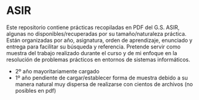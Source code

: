 # ASIR
Este repositorio contiene prácticas recopiladas en PDF del G.S. ASIR, algunas no disponibles/recuperadas por su tamaño/naturaleza práctica.
Están organizadas por año, asignatura, orden de aprendizaje, enunciado y entrega para facilitar su búsqueda y referencia.
Pretende servir como muestra del trabajo realizado durante el curso y de mi enfoque en la resolución de problemas prácticos en entornos de sistemas informáticos.


- 2º año mayoritariamente cargado
- 1º año pendiente de cargar/establecer forma de muestra debido a su manera natural muy dispersa de realizarse con cientos de archivos (no posibles en pdf)
